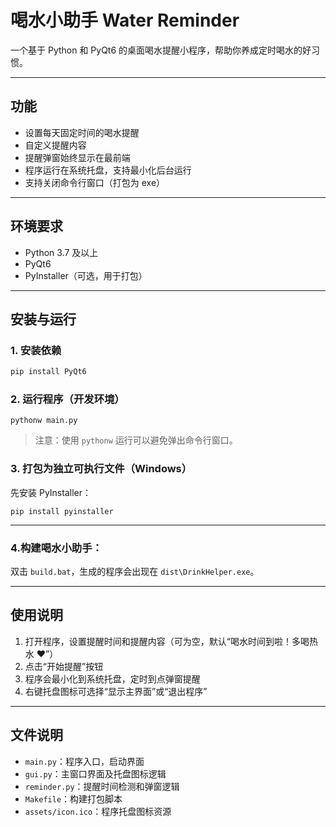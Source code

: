 # 喝水小助手 Water Reminder

一个基于 Python 和 PyQt6 的桌面喝水提醒小程序，帮助你养成定时喝水的好习惯。

---

## 功能

- 设置每天固定时间的喝水提醒
- 自定义提醒内容
- 提醒弹窗始终显示在最前端
- 程序运行在系统托盘，支持最小化后台运行
- 支持关闭命令行窗口（打包为 exe）

---

## 环境要求

- Python 3.7 及以上
- PyQt6
- PyInstaller（可选，用于打包）

---

## 安装与运行

### 1. 安装依赖

```bash
pip install PyQt6
```

### 2. 运行程序（开发环境）

```
pythonw main.py
```

> 注意：使用 `pythonw` 运行可以避免弹出命令行窗口。

### 3. 打包为独立可执行文件（Windows）

先安装 PyInstaller：

```
pip install pyinstaller
```

---

### 4.构建喝水小助手：

双击 `build.bat`，生成的程序会出现在 `dist\DrinkHelper.exe`。

---

## 使用说明

1. 打开程序，设置提醒时间和提醒内容（可为空，默认“喝水时间到啦！多喝热水 ❤️”）
2. 点击“开始提醒”按钮
3. 程序会最小化到系统托盘，定时到点弹窗提醒
4. 右键托盘图标可选择“显示主界面”或“退出程序”

------

## 文件说明

- `main.py`：程序入口，启动界面
- `gui.py`：主窗口界面及托盘图标逻辑
- `reminder.py`：提醒时间检测和弹窗逻辑
- `Makefile`：构建打包脚本
- `assets/icon.ico`：程序托盘图标资源